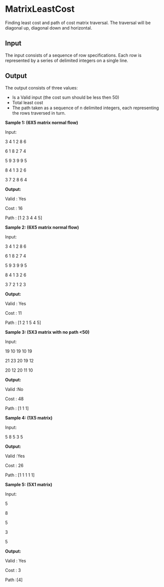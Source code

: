 # MatrixLeastCost
Finding least cost and path of cost matrix traversal. The traversal will be diagonal up, diagonal down and horizontal.
## Input
The input consists of a sequence of row specifications. Each row is represented by a series of
delimited integers on a single line.

## Output
The output consists of three values:

- Is a Valid input (the cost sum should be less then 50)
- Total least cost
- The path taken as a sequence of n delimited integers, each representing the rows
traversed in turn.

**Sample 1: (6X5 matrix normal flow)**

Input:

3 4 1 2 8 6

6 1 8 2 7 4

5 9 3 9 9 5

8 4 1 3 2 6

3 7 2 8 6 4
 
**Output:**

Valid : Yes

Cost : 16

Path : [1 2 3 4 4 5]
 
**Sample 2: (6X5 matrix normal flow)**

Input:

3 4 1 2 8 6

6 1 8 2 7 4

5 9 3 9 9 5

8 4 1 3 2 6

3 7 2 1 2 3
 
**Output:**

Valid : Yes

Cost : 11

Path : [1 2 1 5 4 5]
 
**Sample 3: (5X3 matrix with no path <50)**

Input:

19 10 19 10 19

21 23 20 19 12

20 12 20 11 10
 
**Output:**

Valid :No

Cost : 48

Path : [1 1 1]
 
**Sample 4: (1X5 matrix)**

Input:

5 8 5 3 5

**Output:**

Valid :Yes

Cost : 26

Path : [1 1 1 1 1]
 
**Sample 5: (5X1 matrix)**

Input:

5

8

5

3

5
 
**Output:**

Valid : Yes

Cost : 3

Path :[4]
